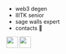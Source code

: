 * web3 degen
* IIITK senior
* sage walls expert
* contacts 🥺  
  
<a href="https://www.linkedin.com/in/charles-v-j-641913187/" target="blank"><img align="center" src="https://img.icons8.com/doodle/344/linkedin-circled.png" alt="" height="30" width="30" /></a> <a href="https://twitter.com/Charles_V_J" target="blank"><img align="center" src="https://img.icons8.com/plasticine/344/twitter--v2.png" alt="" height="30" width="30" /></a>
